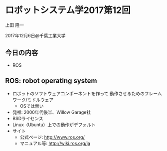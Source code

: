 # ロボットシステム学2017第12回

上田 隆一

2017年12月6日@千葉工業大学

## 今日の内容

* ROS

## ROS: robot operating system

* ロボットのソフトウェアコンポーネントを作って
  動作させるためのフレームワーク/ミドルウェア
  * OSでは無い
* 発祥: 2000年代後半、Willow Garage社
* BSDライセンス
* Linux（Ubuntu）上での動作がデフォルト
* サイト
  * 公式ページ: http://www.ros.org/
  * マニュアル等: http://wiki.ros.org/ja
